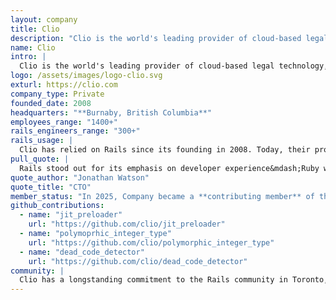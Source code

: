 ```yaml
---
layout: company
title: Clio
description: "Clio is the world's leading provider of cloud-based legal technology, trusted by 150,000 legal professionals in 130+ countries. They are a Contributing member of the Rails Foundation since 2025."
name: Clio
intro: |
  Clio is the world's leading provider of cloud-based legal technology, trusted by 150,000 legal professionals in 130+ countries. As the industry's only end-to-end software solution, Clio centralizes client intake, case management, document automation, payments, and more—powered by AI on its unified platform.
logo: /assets/images/logo-clio.svg
exturl: https://clio.com
company_type: Private
founded_date: 2008
headquarters: "**Burnaby, British Columbia**"
employees_range: "1400+"
rails_engineers_range: "300+"
rails_usage: |
  Clio has relied on Rails since its founding in 2008. Today, their product suite is the largest and most sophisticated Rails-based system in the legal industry, processing millions of transactions daily. <br><br>With a team of over 300 engineers, Clio maintains a robust ecosystem of multiple Rails monoliths that serve as the foundation of its product suite. These monoliths power both web and mobile applications, ensuring a seamless experience for customers across all platforms. Clio employs modern Rails practices, such as modular architecture, advanced testing frameworks, and optimized database handling, to ensure their platform remains efficient and adaptable as it evolves.
pull_quote: |
  Rails stood out for its emphasis on developer experience&mdash;Ruby was a beautiful programming language, and Rails was a straight forward framework for building web apps. Early on in adopting Ruby on Rails we could see how it immediately led to greater productivity and impact. Its "convention over configuration" approach freed developers from the burden of boilerplate code, allowing them to focus on solving real problems. For Clio, this meant the ability to prototype and iterate quickly, creating a platform that could meet the needs of the legal industry. <br><br>Rails has been at the core of Clio's success ever since, and joining the Rails Foundation is our way of giving back to a community that has given us so much. We're proud to be a home for Rails developers, a part of the thriving ecosystem of companies built on Rails, and an active contributor to its future.
quote_author: "Jonathan Watson"
quote_title: "CTO"
member_status: "In 2025, Company became a **contributing member** of the Rails Foundation."
github_contributions:
  - name: "jit_preloader"
    url: "https://github.com/clio/jit_preloader"
  - name: "polymoprhic_integer_type"
    url: "https://github.com/clio/polymorphic_integer_type"
  - name: "dead_code_detector"
    url: "https://github.com/clio/dead_code_detector"
community: |
  Clio has a longstanding commitment to the Rails community in Toronto, actively supporting it through event sponsorships, hosting meetups, and participating in industry conferences. Through local Rails meetups and knowledge-sharing sessions, Clio has created opportunities for developers to connect, exchange ideas, and tackle real-world challenges. These gatherings not only strengthen the local developer network but also foster innovation by providing a platform for discussing best practices, emerging trends, and technical problem-solving within the Rails ecosystem.
---
```

